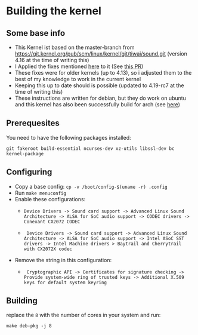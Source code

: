 # Building the kernel

## Some base info

- This Kernel ist based on the master-branch from https://git.kernel.org/pub/scm/linux/kernel/git/tiwai/sound.git (version 4.16 at the time of writing this)
- I Applied the fixes mentioned [here](https://bugzilla.kernel.org/show_bug.cgi?id=115531#c41) to it (See [this PR](https://github.com/heikomat/linux_with_cx2072x/pull/1))
- These fixes were for older kernels (up to 4.13), so i adjusted them to the best of my knowledge to work in the current kernel
- Keeping this up to date should is possible (updated to 4.19-rc7 at the time of writing this)
- These instructions are written for debian, but they do work on ubuntu and this kernel has also been successfully build for arch (see [here](https://github.com/Grippy98/Asus-E200HA-Linux-Post-Install-Script/issues/30#issuecomment-404034681))

## Prerequesites

You need to have the following packages installed:
```
git fakeroot build-essential ncurses-dev xz-utils libssl-dev bc kernel-package
```

## Configuring

- Copy a base config: `cp -v /boot/config-$(uname -r) .config`
- Run `make menuconfig`
- Enable these configurations:
  - ```
    Device Drivers -> Sound card support -> Advanced Linux Sound Architecture -> ALSA for SoC audio support -> CODEC drivers -> Conexant CX2072 CODEC
    ```
  - ```
     Device Drivers -> Sound card support -> Advanced Linux Sound Architecture -> ALSA for SoC audio support -> Intel ASoC SST drivers -> Intel Machine drivers > Baytrail and Cherrytrail with CX2072X codec
     ```
- Remove the string in this configuration:
  - ```
     Cryptographic API -> Certificates for signature checking -> Provide system-wide ring of trusted keys -> Additional X.509 keys for default system keyring
    ```

## Building

replace the `8` with the number of cores in your system and run:
```
make deb-pkg -j 8
```
